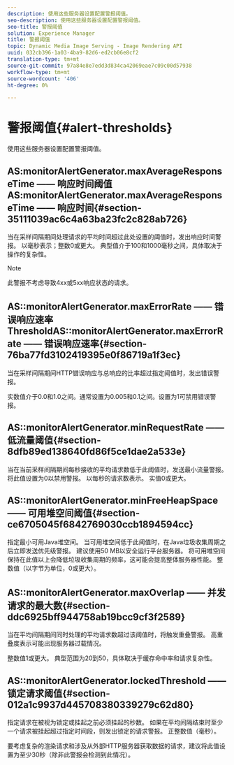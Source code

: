 ```yaml
---
description: 使用这些服务器设置配置警报阈值。
seo-description: 使用这些服务器设置配置警报阈值。
seo-title: 警报阈值
solution: Experience Manager
title: 警报阈值
topic: Dynamic Media Image Serving - Image Rendering API
uuid: 032cb396-1a03-4ba9-82d6-ed2cb06e8cf2
translation-type: tm+mt
source-git-commit: 97a84e8e7edd3d834ca42069eae7c09c00d57938
workflow-type: tm+mt
source-wordcount: '406'
ht-degree: 0%

---
```



# 警报阈值{#alert-thresholds}

使用这些服务器设置配置警报阈值。

## AS:monitorAlertGenerator.maxAverageResponseTime —— 响应时间阈值AS:monitorAlertGenerator.maxAverageResponseTime —— 响应时间{#section-35111039ac6c4a63ba23fc2c828ab726}

当在采样间隔期间处理请求的平均时间超过此处设置的阈值时，发出响应时间警报。 以毫秒表示；整数0或更大。 典型值介于100和1000毫秒之间，具体取决于操作的复杂性。

>[!NOTE]
>
>此警报不考虑导致4xx或5xx响应状态的请求。

## AS::monitorAlertGenerator.maxErrorRate —— 错误响应速率ThresholdAS::monitorAlertGenerator.maxErrorRate —— 错误响应速率{#section-76ba77fd3102419395e0f86719a1f3ec}

当在采样间隔期间HTTP错误响应与总响应的比率超过指定阈值时，发出错误警报。

实数值介于0.0和1.0之间。通常设置为0.005和0.1之间。设置为1可禁用错误警报。

## AS::monitorAlertGenerator.minRequestRate —— 低流量阈值{#section-8dfb89ed138640fd86f5ce1dae2a533e}

当在当前采样间隔期间每秒接收的平均请求数低于此阈值时，发送最小流量警报。 将此值设置为0以禁用警报。 以每秒的请求数表示。 实值0或更大。

## AS::monitorAlertGenerator.minFreeHeapSpace —— 可用堆空间阈值{#section-ce6705045f6842769030ccb1894594cc}

指定最小可用Java堆空间。 当可用堆空间低于此阈值时，在Java垃圾收集周期之后立即发送优先级警报。 建议使用50 MB以安全运行平台服务器。 将可用堆空间保持在此值以上会降低垃圾收集周期的频率，这可能会提高整体服务器性能。 整数值（以字节为单位，0或更大）。

## AS::monitorAlertGenerator.maxOverlap —— 并发请求的最大数{#section-ddc6925bff944758ab19bcc9cf3f2589}

当在平均间隔期间同时处理的平均请求数超过该阈值时，将触发重叠警报。 高重叠度表示可能出现服务器过载情况。

整数值1或更大。 典型范围为20到50，具体取决于缓存命中率和请求复杂性。

## AS::monitorAlertGenerator.lockedThreshold —— 锁定请求阈值{#section-012a1c9937d445708380339279c62d80}

指定请求在被视为锁定或挂起之前必须挂起的秒数。 如果在平均间隔结束时至少一个请求被挂起超过指定时间段，则发出锁定的请求警报。 正整数值（毫秒）。

要考虑复杂的渲染请求和涉及从外部HTTP服务器获取数据的请求，建议将此值设置为至少30秒（除非此警报会检测到此情况）。
